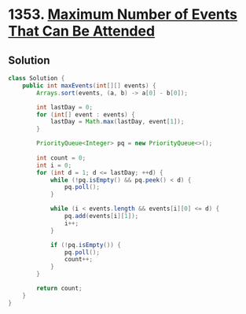 # 1353. [Maximum Number of Events That Can Be Attended](https://leetcode.com/problems/maximum-number-of-events-that-can-be-attended/description/?envType=daily-question&envId=2025-07-07)

## Solution

```java
class Solution {
    public int maxEvents(int[][] events) {
        Arrays.sort(events, (a, b) -> a[0] - b[0]);

        int lastDay = 0;
        for (int[] event : events) {
            lastDay = Math.max(lastDay, event[1]);
        }

        PriorityQueue<Integer> pq = new PriorityQueue<>();
        
        int count = 0;
        int i = 0;
        for (int d = 1; d <= lastDay; ++d) {
            while (!pq.isEmpty() && pq.peek() < d) {
                pq.poll();
            }

            while (i < events.length && events[i][0] <= d) {
                pq.add(events[i][1]);
                i++;
            }

            if (!pq.isEmpty()) {
                pq.poll();
                count++;
            }
        }

        return count;                                                                    
    }
}
```
